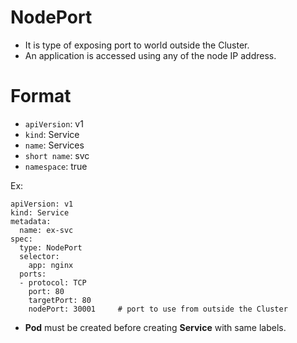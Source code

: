 # <b>NodePort</b>
- It is type of exposing port to world outside the Cluster.
- An application is accessed using any of the node IP address.

# <b>Format</b>
- `apiVersion`: v1
- `kind`: Service
- `name`: Services
- `short name`: svc
- `namespace`: true

Ex:
```
apiVersion: v1
kind: Service
metadata:
  name: ex-svc
spec:
  type: NodePort
  selector:
    app: nginx
  ports:
  - protocol: TCP
    port: 80
    targetPort: 80
    nodePort: 30001     # port to use from outside the Cluster
```

- <b>Pod</b> must be created before creating <b>Service</b> with same labels.